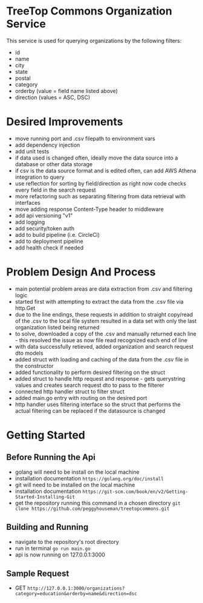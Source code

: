 TreeTop Commons Organization Service
==========
This service is used for querying organizations by the following filters:
* id
* name
* city
* state
* postal
* category
* orderby (value = field name listed above)
* direction (values = ASC, DSC)

# Desired Improvements
* move running port and .csv filepath to environment vars
* add dependency injection
* add unit tests
* if data used is changed often, ideally move the data source into a database or other data storage
* if csv is the data source format and is edited often, can add AWS Athena integration to query
* use reflection for sorting by field/direction as right now code checks every field in the search request
* more refactoring such as separating filtering from data retrieval with interfaces 
* move adding response Content-Type header to middleware
* add api versioning "v1"
* add logging
* add security/token auth
* add to build pipeline (i.e. CircleCi)
* add to deployment pipeline
* add health check if needed

# Problem Design And Process
* main potential problem areas are data extraction from .csv and filtering logic
* started first with attempting to extract the data from the .csv file via http.Get
* due to the line endings, these requests in addition to straight copy/read of the .csv to the local file system resulted in a data set with only the last organization listed being returned
* to solve, downloaded a copy of the .csv and manually returned each line - this resolved the issue as now file read recognized each end of line
* with data successfully retieved, added organization and search request dto models
* added struct with loading and caching of the data from the .csv file in the constructor
* added functionality to perform desired filtering on the struct
* added struct to handle http request and response - gets querystring values and creates search request dto to pass to the filterer
* connected http handler struct to filter struct
* added main.go entry with routing on the desired port
* http handler uses filtering interface so the struct that performs the actual filtering can be replaced if the datasource is changed

# Getting Started
## Before Running the Api
* golang will need to be install on the local machine
* installation documentation `https://golang.org/doc/install`
* git will need to be installed on the local machine
* installation documentation `https://git-scm.com/book/en/v2/Getting-Started-Installing-Git`
* get the repository running this command in a chosen directory `git clone https://github.com/peggyhouseman/treetopcommons.git`
## Building and Running
* navigate to the repository's root directory
* run in terminal `go run main.go`
* api is now running on 127.0.0.1:3000
## Sample Request
* GET `http://127.0.0.1:3000/organizations?category=education&orderby=name&direction=dsc`
